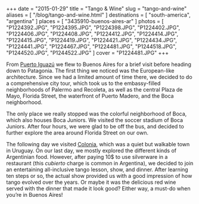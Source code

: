 +++
date    = "2015-01-29"
title   = "Tango & Wine"
slug    = "tango-and-wine"
aliases = [ "/blog/tango-and-wine.html" ]
destinations = [ "south-america", "argentina" ]
places  = [ "3435910-buenos-aires-ar" ]
photos  = [
  "P1224392.JPG", "P1224395.JPG", "P1224398.JPG", "P1224402.JPG", "P1224406.JPG",
  "P1224408.JPG", "P1224412.JPG", "P1224414.JPG", "P1224415.JPG", "P1224419.JPG",
  "P1224421.JPG", "P1224434.JPG", "P1224441.JPG", "P1224467.JPG", "P1224481.JPG",
  "P1244518.JPG", "P1244520.JPG", "P1244522.JPG"
]
cover = "P1224481.JPG"
+++

From [Puerto Iguazú](/the-complete-picture-of-iguazu-falls) we flew to Buenos Aires for a brief visit before heading down to Patagonia. The first thing we noticed was the European-like architecture. Since we had a limited amount of time there, we decided to do a comprehensive city tour, which took us to the embassy-filled neighborhoods of Palermo and Recoleta, as well as the central Plaza de Mayo, Florida Street, the waterfront of Puerto Madero, and the Boca neighborhood.
<!--more-->
The only place we really stopped was the colorful neighborhood of Boca, which also houses Boca Juniors. We visited the soccer stadium of Boca Juniors. After four hours, we were glad to be off the bus, and decided to further explore the area around Florida Street on our own.

The following day we visited [Colonia](/the-quaint-town-of-colonia), which was a quiet but walkable town in Uruguay. On our last day, we mostly explored the different kinds of Argentinian food. However, after paying 10$ to use silverware in a restaurant (this *cubierto* charge is common in Argentina), we decided to join an entertaining all-inclusive tango lesson, show, and dinner. After learning ten steps or so, the actual show provided us with a good impression of how tango evolved over the years. Or maybe it was the delicious red wine served with the dinner that made it look good? Either way, a must-do when you’re in Buenos Aires!